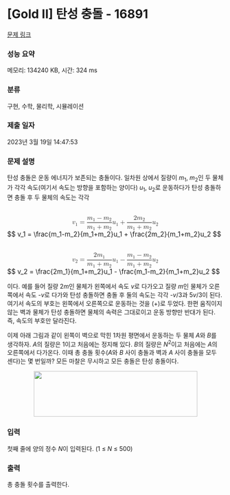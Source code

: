 # [Gold II] 탄성 충돌 - 16891 

[문제 링크](https://www.acmicpc.net/problem/16891) 

### 성능 요약

메모리: 134240 KB, 시간: 324 ms

### 분류

구현, 수학, 물리학, 시뮬레이션

### 제출 일자

2023년 3월 19일 14:47:53

### 문제 설명

<p>탄성 충돌은 운동 에너지가 보존되는 충돌이다. 일차원 상에서 질량이 <em>m</em><sub>1</sub>, <em>m</em><sub>2</sub>인 두 물체가 각각 속도(여기서 속도는 방향을 포함하는 양이다) <em>u</em><sub>1</sub>, <em>u</em><sub>2</sub>로 운동하다가 탄성 충돌하면 충돌 후 두 물체의 속도는 각각</p>

<p><mjx-container class="MathJax" jax="CHTML" display="true" style="font-size: 109%; position: relative;"> <mjx-math display="true" class="MJX-TEX" aria-hidden="true" style="margin-left: 0px; margin-right: 0px;"><mjx-msub><mjx-mi class="mjx-i"><mjx-c class="mjx-c1D463 TEX-I"></mjx-c></mjx-mi><mjx-script style="vertical-align: -0.15em;"><mjx-mn class="mjx-n" size="s"><mjx-c class="mjx-c31"></mjx-c></mjx-mn></mjx-script></mjx-msub><mjx-mo class="mjx-n" space="4"><mjx-c class="mjx-c3D"></mjx-c></mjx-mo><mjx-mfrac space="4"><mjx-frac type="d"><mjx-num><mjx-nstrut type="d"></mjx-nstrut><mjx-mrow><mjx-msub><mjx-mi class="mjx-i"><mjx-c class="mjx-c1D45A TEX-I"></mjx-c></mjx-mi><mjx-script style="vertical-align: -0.15em;"><mjx-mn class="mjx-n" size="s"><mjx-c class="mjx-c31"></mjx-c></mjx-mn></mjx-script></mjx-msub><mjx-mo class="mjx-n" space="3"><mjx-c class="mjx-c2212"></mjx-c></mjx-mo><mjx-msub space="3"><mjx-mi class="mjx-i"><mjx-c class="mjx-c1D45A TEX-I"></mjx-c></mjx-mi><mjx-script style="vertical-align: -0.15em;"><mjx-mn class="mjx-n" size="s"><mjx-c class="mjx-c32"></mjx-c></mjx-mn></mjx-script></mjx-msub></mjx-mrow></mjx-num><mjx-dbox><mjx-dtable><mjx-line type="d"></mjx-line><mjx-row><mjx-den><mjx-dstrut type="d"></mjx-dstrut><mjx-mrow><mjx-msub><mjx-mi class="mjx-i"><mjx-c class="mjx-c1D45A TEX-I"></mjx-c></mjx-mi><mjx-script style="vertical-align: -0.15em;"><mjx-mn class="mjx-n" size="s"><mjx-c class="mjx-c31"></mjx-c></mjx-mn></mjx-script></mjx-msub><mjx-mo class="mjx-n" space="3"><mjx-c class="mjx-c2B"></mjx-c></mjx-mo><mjx-msub space="3"><mjx-mi class="mjx-i"><mjx-c class="mjx-c1D45A TEX-I"></mjx-c></mjx-mi><mjx-script style="vertical-align: -0.15em;"><mjx-mn class="mjx-n" size="s"><mjx-c class="mjx-c32"></mjx-c></mjx-mn></mjx-script></mjx-msub></mjx-mrow></mjx-den></mjx-row></mjx-dtable></mjx-dbox></mjx-frac></mjx-mfrac><mjx-msub><mjx-mi class="mjx-i"><mjx-c class="mjx-c1D462 TEX-I"></mjx-c></mjx-mi><mjx-script style="vertical-align: -0.15em;"><mjx-mn class="mjx-n" size="s"><mjx-c class="mjx-c31"></mjx-c></mjx-mn></mjx-script></mjx-msub><mjx-mo class="mjx-n" space="3"><mjx-c class="mjx-c2B"></mjx-c></mjx-mo><mjx-mfrac space="3"><mjx-frac type="d"><mjx-num><mjx-nstrut type="d"></mjx-nstrut><mjx-mrow><mjx-mn class="mjx-n"><mjx-c class="mjx-c32"></mjx-c></mjx-mn><mjx-msub><mjx-mi class="mjx-i"><mjx-c class="mjx-c1D45A TEX-I"></mjx-c></mjx-mi><mjx-script style="vertical-align: -0.15em;"><mjx-mn class="mjx-n" size="s"><mjx-c class="mjx-c32"></mjx-c></mjx-mn></mjx-script></mjx-msub></mjx-mrow></mjx-num><mjx-dbox><mjx-dtable><mjx-line type="d"></mjx-line><mjx-row><mjx-den><mjx-dstrut type="d"></mjx-dstrut><mjx-mrow><mjx-msub><mjx-mi class="mjx-i"><mjx-c class="mjx-c1D45A TEX-I"></mjx-c></mjx-mi><mjx-script style="vertical-align: -0.15em;"><mjx-mn class="mjx-n" size="s"><mjx-c class="mjx-c31"></mjx-c></mjx-mn></mjx-script></mjx-msub><mjx-mo class="mjx-n" space="3"><mjx-c class="mjx-c2B"></mjx-c></mjx-mo><mjx-msub space="3"><mjx-mi class="mjx-i"><mjx-c class="mjx-c1D45A TEX-I"></mjx-c></mjx-mi><mjx-script style="vertical-align: -0.15em;"><mjx-mn class="mjx-n" size="s"><mjx-c class="mjx-c32"></mjx-c></mjx-mn></mjx-script></mjx-msub></mjx-mrow></mjx-den></mjx-row></mjx-dtable></mjx-dbox></mjx-frac></mjx-mfrac><mjx-msub><mjx-mi class="mjx-i"><mjx-c class="mjx-c1D462 TEX-I"></mjx-c></mjx-mi><mjx-script style="vertical-align: -0.15em;"><mjx-mn class="mjx-n" size="s"><mjx-c class="mjx-c32"></mjx-c></mjx-mn></mjx-script></mjx-msub></mjx-math><mjx-assistive-mml unselectable="on" display="block"><math xmlns="http://www.w3.org/1998/Math/MathML" display="block"><msub><mi>v</mi><mn>1</mn></msub><mo>=</mo><mfrac><mrow><msub><mi>m</mi><mn>1</mn></msub><mo>−</mo><msub><mi>m</mi><mn>2</mn></msub></mrow><mrow><msub><mi>m</mi><mn>1</mn></msub><mo>+</mo><msub><mi>m</mi><mn>2</mn></msub></mrow></mfrac><msub><mi>u</mi><mn>1</mn></msub><mo>+</mo><mfrac><mrow><mn>2</mn><msub><mi>m</mi><mn>2</mn></msub></mrow><mrow><msub><mi>m</mi><mn>1</mn></msub><mo>+</mo><msub><mi>m</mi><mn>2</mn></msub></mrow></mfrac><msub><mi>u</mi><mn>2</mn></msub></math></mjx-assistive-mml><span aria-hidden="true" class="no-mathjax mjx-copytext">$$ v_1 = \frac{m_1-m_2}{m_1+m_2}u_1 + \frac{2m_2}{m_1+m_2}u_2 $$</span> </mjx-container></p>

<p><mjx-container class="MathJax" jax="CHTML" display="true" style="font-size: 109%; position: relative;"> <mjx-math display="true" class="MJX-TEX" aria-hidden="true" style="margin-left: 0px; margin-right: 0px;"><mjx-msub><mjx-mi class="mjx-i"><mjx-c class="mjx-c1D463 TEX-I"></mjx-c></mjx-mi><mjx-script style="vertical-align: -0.15em;"><mjx-mn class="mjx-n" size="s"><mjx-c class="mjx-c32"></mjx-c></mjx-mn></mjx-script></mjx-msub><mjx-mo class="mjx-n" space="4"><mjx-c class="mjx-c3D"></mjx-c></mjx-mo><mjx-mfrac space="4"><mjx-frac type="d"><mjx-num><mjx-nstrut type="d"></mjx-nstrut><mjx-mrow><mjx-mn class="mjx-n"><mjx-c class="mjx-c32"></mjx-c></mjx-mn><mjx-msub><mjx-mi class="mjx-i"><mjx-c class="mjx-c1D45A TEX-I"></mjx-c></mjx-mi><mjx-script style="vertical-align: -0.15em;"><mjx-mn class="mjx-n" size="s"><mjx-c class="mjx-c31"></mjx-c></mjx-mn></mjx-script></mjx-msub></mjx-mrow></mjx-num><mjx-dbox><mjx-dtable><mjx-line type="d"></mjx-line><mjx-row><mjx-den><mjx-dstrut type="d"></mjx-dstrut><mjx-mrow><mjx-msub><mjx-mi class="mjx-i"><mjx-c class="mjx-c1D45A TEX-I"></mjx-c></mjx-mi><mjx-script style="vertical-align: -0.15em;"><mjx-mn class="mjx-n" size="s"><mjx-c class="mjx-c31"></mjx-c></mjx-mn></mjx-script></mjx-msub><mjx-mo class="mjx-n" space="3"><mjx-c class="mjx-c2B"></mjx-c></mjx-mo><mjx-msub space="3"><mjx-mi class="mjx-i"><mjx-c class="mjx-c1D45A TEX-I"></mjx-c></mjx-mi><mjx-script style="vertical-align: -0.15em;"><mjx-mn class="mjx-n" size="s"><mjx-c class="mjx-c32"></mjx-c></mjx-mn></mjx-script></mjx-msub></mjx-mrow></mjx-den></mjx-row></mjx-dtable></mjx-dbox></mjx-frac></mjx-mfrac><mjx-msub><mjx-mi class="mjx-i"><mjx-c class="mjx-c1D462 TEX-I"></mjx-c></mjx-mi><mjx-script style="vertical-align: -0.15em;"><mjx-mn class="mjx-n" size="s"><mjx-c class="mjx-c31"></mjx-c></mjx-mn></mjx-script></mjx-msub><mjx-mo class="mjx-n" space="3"><mjx-c class="mjx-c2212"></mjx-c></mjx-mo><mjx-mfrac space="3"><mjx-frac type="d"><mjx-num><mjx-nstrut type="d"></mjx-nstrut><mjx-mrow><mjx-msub><mjx-mi class="mjx-i"><mjx-c class="mjx-c1D45A TEX-I"></mjx-c></mjx-mi><mjx-script style="vertical-align: -0.15em;"><mjx-mn class="mjx-n" size="s"><mjx-c class="mjx-c31"></mjx-c></mjx-mn></mjx-script></mjx-msub><mjx-mo class="mjx-n" space="3"><mjx-c class="mjx-c2212"></mjx-c></mjx-mo><mjx-msub space="3"><mjx-mi class="mjx-i"><mjx-c class="mjx-c1D45A TEX-I"></mjx-c></mjx-mi><mjx-script style="vertical-align: -0.15em;"><mjx-mn class="mjx-n" size="s"><mjx-c class="mjx-c32"></mjx-c></mjx-mn></mjx-script></mjx-msub></mjx-mrow></mjx-num><mjx-dbox><mjx-dtable><mjx-line type="d"></mjx-line><mjx-row><mjx-den><mjx-dstrut type="d"></mjx-dstrut><mjx-mrow><mjx-msub><mjx-mi class="mjx-i"><mjx-c class="mjx-c1D45A TEX-I"></mjx-c></mjx-mi><mjx-script style="vertical-align: -0.15em;"><mjx-mn class="mjx-n" size="s"><mjx-c class="mjx-c31"></mjx-c></mjx-mn></mjx-script></mjx-msub><mjx-mo class="mjx-n" space="3"><mjx-c class="mjx-c2B"></mjx-c></mjx-mo><mjx-msub space="3"><mjx-mi class="mjx-i"><mjx-c class="mjx-c1D45A TEX-I"></mjx-c></mjx-mi><mjx-script style="vertical-align: -0.15em;"><mjx-mn class="mjx-n" size="s"><mjx-c class="mjx-c32"></mjx-c></mjx-mn></mjx-script></mjx-msub></mjx-mrow></mjx-den></mjx-row></mjx-dtable></mjx-dbox></mjx-frac></mjx-mfrac><mjx-msub><mjx-mi class="mjx-i"><mjx-c class="mjx-c1D462 TEX-I"></mjx-c></mjx-mi><mjx-script style="vertical-align: -0.15em;"><mjx-mn class="mjx-n" size="s"><mjx-c class="mjx-c32"></mjx-c></mjx-mn></mjx-script></mjx-msub></mjx-math><mjx-assistive-mml unselectable="on" display="block"><math xmlns="http://www.w3.org/1998/Math/MathML" display="block"><msub><mi>v</mi><mn>2</mn></msub><mo>=</mo><mfrac><mrow><mn>2</mn><msub><mi>m</mi><mn>1</mn></msub></mrow><mrow><msub><mi>m</mi><mn>1</mn></msub><mo>+</mo><msub><mi>m</mi><mn>2</mn></msub></mrow></mfrac><msub><mi>u</mi><mn>1</mn></msub><mo>−</mo><mfrac><mrow><msub><mi>m</mi><mn>1</mn></msub><mo>−</mo><msub><mi>m</mi><mn>2</mn></msub></mrow><mrow><msub><mi>m</mi><mn>1</mn></msub><mo>+</mo><msub><mi>m</mi><mn>2</mn></msub></mrow></mfrac><msub><mi>u</mi><mn>2</mn></msub></math></mjx-assistive-mml><span aria-hidden="true" class="no-mathjax mjx-copytext">$$ v_2 = \frac{2m_1}{m_1+m_2}u_1 - \frac{m_1-m_2}{m_1+m_2}u_2 $$</span> </mjx-container></p>

<p>이다. 예를 들어 질량 2<em>m</em>인 물체가 왼쪽에서 속도 <em>v</em>로 다가오고 질량 <em>m</em>인 물체가 오른쪽에서 속도 -<em>v</em>로 다가와 탄성 충돌하면 충돌 후 둘의 속도는 각각 -<em>v</em>/3과 5<em>v</em>/3이 된다. 여기서 속도의 부호는 왼쪽에서 오른쪽으로 운동하는 것을 (+)로 두었다. 한편 움직이지 않는 벽과 물체가 탄성 충돌하면 물체의 속력은 그대로이고 운동 방향만 반대가 된다. 즉, 속도의 부호만 달라진다.</p>

<p>이제 아래 그림과 같이 왼쪽이 벽으로 막힌 1차원 평면에서 운동하는 두 물체 <em>A</em>와 <em>B</em>를 생각하자. <em>A</em>의 질량은 1이고 처음에는 정지해 있다. <em>B</em>의 질량은 <em>N</em><sup>2</sup>이고 처음에는 <em>A</em>의 오른쪽에서 다가온다. 이때 총 충돌 횟수(<em>A</em>와 <em>B</em> 사이 충돌과 벽과 <em>A</em> 사이 충돌을 모두 센다)는 몇 번일까? 모든 마찰은 무시하고 모든 충돌은 탄성 충돌이다.</p>

<p style="text-align: center;"><img alt="" src="https://upload.acmicpc.net/75f093d5-c232-4bc2-bbe2-018afbf963a4/-/preview/" style="width: 381px; height: 106px;"></p>

### 입력 

 <p>첫째 줄에 양의 정수 <em>N</em>이 입력된다. (1 ≤ <em>N</em> ≤ 500)</p>

### 출력 

 <p>총 충돌 횟수를 출력한다.</p>

